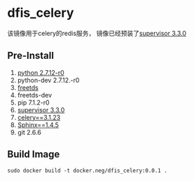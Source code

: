 # dfis_celery

该镜像用于celery的redis服务， 镜像已经预装了[supervisor 3.3.0](http://supervisord.org/)

## Pre-Install

1. [python 2.7.12-r0](https://www.python.org/)
2. python-dev 2.7.12.-r0
3. [freetds ](http://www.freetds.org/)
4. freetds-dev
5. pip 7.1.2-r0
6. [supervisor 3.3.0](http://www.supervisord.org/)
7. [celery==3.1.23](http://www.celeryproject.org/)
8. [Sphinx==1.4.5](http://www.sphinx-doc.org/en/stable/)
9. git 2.6.6

## Build Image
```shell
sudo docker build -t docker.neg/dfis_celery:0.0.1 .
```